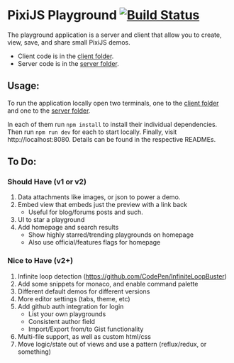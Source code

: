 # PixiJS Playground [![Build Status](https://travis-ci.org/englercj/playground.svg?branch=master)](https://travis-ci.org/englercj/playground)

The playground application is a server and client that allow you to create, view, save,
and share small PixiJS demos.

- Client code is in the [client folder][cf].
- Server code is in the [server folder][sf].

## Usage:

To run the application locally open two terminals, one to the [client folder][cf] and one to the [server folder][sf].

In each of them run `npm install` to install their individual dependencies. Then run `npm run dev` for each to start
locally. Finally, visit http://localhost:8080. Details can be found in the respective READMEs.

[cf]: client/
[sf]: server/

## To Do:

### Should Have (v1 or v2)

1. Data attachments like images, or json to power a demo.
2. Embed view that embeds just the preview with a link back
    * Useful for blog/forums posts and such.
3. UI to star a playground
4. Add homepage and search results
    * Show highly starred/trending playgrounds on homepage
    * Also use official/features flags for homepage

### Nice to Have (v2+)

1. Infinite loop detection (https://github.com/CodePen/InfiniteLoopBuster)
2. Add some snippets for monaco, and enable command palette
3. Different default demos for different versions
4. More editor settings (tabs, theme, etc)
5. Add github auth integration for login
    * List your own playgrounds
    * Consistent author field
    * Import/Export from/to Gist functionality
6. Multi-file support, as well as custom html/css
7. Move logic/state out of views and use a pattern (reflux/redux, or something)
